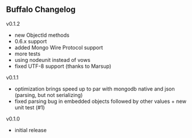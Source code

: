 Buffalo Changelog
-----------------

v0.1.2

+ new ObjectId methods
+ 0.6.x support
+ added Mongo Wire Protocol support
+ more tests
+ using nodeunit instead of vows
+ fixed UTF-8 support (thanks to Marsup)

v0.1.1

+ optimization brings speed up to par with mongodb native and json (parsing, but not serializing)
+ fixed parsing bug in embedded objects followed by other values + new unit test (#1)

v0.1.0

+ initial release
